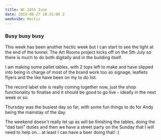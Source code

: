 ```yaml
---
title: WC 24th June
date: 2019-06-27 18:31:00 Z
weekvibe: Hectic
---
```


### Busy busy busy

This week has been another hectic week but I can start to see the light at the end of the tunnel. The Art Rooms project kicks off on the 5th July so there is much to do both digitally and in the building itself. 

I am making some pallet tables, with 2 tops left to make and have slipped into being in charge of most of the brand work too so signage, leaflets flyers and the like have been on my to do list.

The record label site is really coming together now, just the shop functionality to finalise and it should be good to go live - ideally in the next week or so. 

Thursday was the busiest day so far, with some fun things to do for Andy being the mainstay of the day. 

The weekend doesn't really let up as will be finishing the tables, doing the "dad taxi" duties and then we have a street party on the Sunday that I will need to help on... at least I can have a beer doing that! :) 

